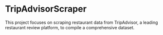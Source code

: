 # TripAdvisorScraper
This project focuses on scraping restaurant data from TripAdvisor, a leading restaurant review platform, to compile a comprehensive dataset.
